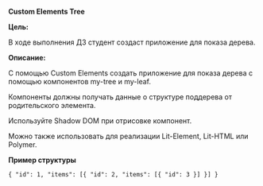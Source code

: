 **Custom Elements Tree**

**Цель:**

В ходе выполнения ДЗ студент создаст приложение для показа дерева.

**Описание:**

С помощью Custom Elements создать приложение для показа дерева с помощью компонентов my-tree и my-leaf.
 
Компоненты должны получать данные о структуре поддерева от родительского элемента. 

Используйте Shadow DOM при отрисовке компонент. 

Можно также использовать для реализации Lit-Element, Lit-HTML или Polymer.

**Пример структуры**

`{
"id": 1,
"items": [{
"id": 2,
"items": [{ "id": 3 }]
}]
}`

